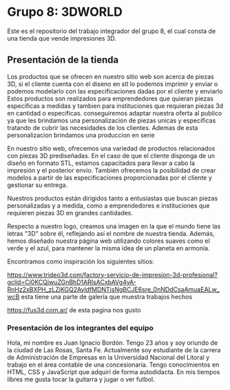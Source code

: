 # Grupo 8: 3DWORLD
Este es el repositorio del trabajo integrador del grupo 8, el cual consta de una tienda que vende impresiones 3D.

## Presentación de la tienda

Los productos que se ofrecen en nuestro sitio web son acerca de piezas 3D, si el cliente cuenta con el diseno en stl lo podemos imprimir y enviar o podemos modelarlo con las especificaciones dadas por el cliente y enviarlo
Estos productos son realizados para emprendedores que quieran piezas especificas a medidas y tambien para instituciones que requieran piezas 3d en cantidad o especificas.
conseguiremos adaptar nuestra oferta al publico ya que les brindamos una personalizacion de piezas unicas y especificas tratando de cubrir las necesidades de los clientes. Ademas de esta personalizacion brindamos una produccion en serie 

En nuestro sitio web, ofrecemos una variedad de productos relacionados con piezas 3D prediseñadas. En el caso de que el cliente disponga de un diseño en formato STL, estamos capacitados para llevar a cabo la impresión y el posterior envío. También ofrecemos la posibilidad de crear modelos a partir de las especificaciones proporcionadas por el cliente y gestionar su entrega.

Nuestros productos están dirigidos tanto a entusiastas que buscan piezas personalizadas y a medida, como a emprendedores e instituciones que requieren piezas 3D en grandes cantidades.

Respecto a nuestro logo, creamos una imagen en la que el mundo tiene las letras "3D" sobre él, reflejando así el nombre de nuestra tienda. Además, hemos diseñado nuestra página web utilizando colores suaves como el verde y el azul, para mantener la misma idea de un planeta en armonía.

Encontramos como inspiración los siguientes sitios:

https://www.trideo3d.com/factory-servicio-de-impresion-3d-profesional?gclid=Cj0KCQjwuZGnBhD1ARIsACxbAVg4yA-RnHz2xBXPH_zLZjKGQ2AyldfMDNTjsNgBCJE6sre_0nNDdCsaAmuaEALw_wcB
esta tiene una parte de galería que muestra trabajos hechos

https://fus3d.com.ar/ de esta pagina nos gusto 

### Presentación de los integrantes del equipo

Hola, mi nombre es Juan Ignacio Bordón. Tengo 23 años y soy oriundo de la ciudad de Las Rosas, Santa Fe. Actualmente soy estudiante de la carrera de Administración de Empresas en la Universidad Nacional del Litoral y trabajo en el área contable de una concesionaria. Tengo conocimientos en HTML, CSS y JavaScript que adquirí de forma autodidacta. En mis tiempos libres me gusta tocar la guitarra y jugar o ver futbol.
